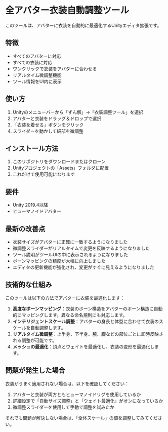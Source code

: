# 全アバター衣装自動調整ツール

このツールは、アバターに衣装を自動的に最適化するUnityエディタ拡張です。

## 特徴

- すべてのアバターに対応
- すべての衣装に対応
- ワンクリックで衣装をアバターに合わせる
- リアルタイム微調整機能
- ツール情報をUI内に表示

## 使い方

1. Unityのメニューバーから「ずん解」→「衣装調整ツール」を選択
2. アバターと衣装をドラッグ＆ドロップで選択
3. 「衣装を着せる」ボタンをクリック
4. スライダーを動かして細部を微調整

## インストール方法

1. このリポジトリをダウンロードまたはクローン
2. Unityプロジェクトの「Assets」フォルダに配置
3. これだけで使用可能になります

## 要件

- Unity 2019.4以降
- ヒューマノイドアバター

## 最新の改善点

- 衣装サイズがアバターに正確に一致するようになりました
- 微調整スライダーがリアルタイムで変更を反映するようになりました
- ツール説明がツールUIの中に表示されるようになりました
- ボーンマッピングの精度が大幅に向上しました
- エディタの更新機能が強化され、変更がすぐに見えるようになりました

## 技術的な仕組み

このツールは以下の方法でアバターに衣装を最適化します：

1. **高度なボーンマッピング**：衣装のボーン構造をアバターのボーン構造に自動的にマッピングします。異なる命名規則にも対応します。
2. **インテリジェントスケール調整**：アバターの身長と体型に合わせて衣装のスケールを自動調整します。
3. **リアルタイム微調整**：上半身、下半身、腕、脚などの部位ごとに即時反映される調整が可能です。
4. **メッシュの最適化**：頂点とウェイトを最適化し、衣装の変形を最適化します。

## 問題が発生した場合

衣装がうまく適用されない場合は、以下を確認してください：

1. アバターと衣装が両方ともヒューマノイドリグを使用しているか
2. 詳細設定で「自動サイズ調整」と「ウェイト最適化」がオンになっているか
3. 微調整スライダーを使用して手動で調整を試みたか

それでも問題が解決しない場合は、「全体スケール」の値を調整してみてください。